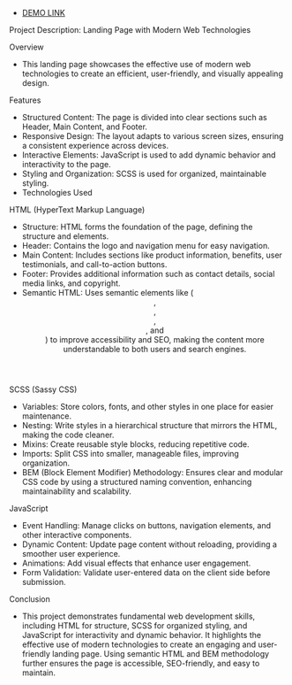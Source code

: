 - [DEMO LINK](https://Ihor-Prodan.github.io/landingPage-Vr/)

Project Description: Landing Page with Modern Web Technologies

Overview
  - This landing page showcases the effective use of modern web technologies to create an efficient, user-friendly, and visually appealing design.

Features
  - Structured Content: The page is divided into clear sections such as Header, Main Content, and Footer.
  - Responsive Design: The layout adapts to various screen sizes, ensuring a consistent experience across devices.
  - Interactive Elements: JavaScript is used to add dynamic behavior and interactivity to the page.
  - Styling and Organization: SCSS is used for organized, maintainable styling.
  - Technologies Used

HTML (HyperText Markup Language)
  - Structure: HTML forms the foundation of the page, defining the structure and elements.
  - Header: Contains the logo and navigation menu for easy navigation.
  - Main Content: Includes sections like product information, benefits, user testimonials, and call-to-action buttons.
  - Footer: Provides additional information such as contact details, social media links, and copyright.
  - Semantic HTML: Uses semantic elements like (<header>, <main>, <section>, <footer>, and <nav>) to improve accessibility and SEO, making the content more understandable to both users and search engines.
    
SCSS (Sassy CSS)
  - Variables: Store colors, fonts, and other styles in one place for easier maintenance.
  - Nesting: Write styles in a hierarchical structure that mirrors the HTML, making the code cleaner.
  - Mixins: Create reusable style blocks, reducing repetitive code.
  - Imports: Split CSS into smaller, manageable files, improving organization.
  - BEM (Block Element Modifier) Methodology: Ensures clear and modular CSS code by using a structured naming convention, enhancing maintainability and scalability.

JavaScript
  - Event Handling: Manage clicks on buttons, navigation elements, and other interactive components.
  - Dynamic Content: Update page content without reloading, providing a smoother user experience.
  - Animations: Add visual effects that enhance user engagement.
  - Form Validation: Validate user-entered data on the client side before submission.
  
Conclusion
  - This project demonstrates fundamental web development skills, including HTML for structure, SCSS for organized styling, and JavaScript for interactivity and dynamic behavior. It highlights the effective use of modern technologies to create an engaging and user-friendly landing page. Using semantic HTML and BEM methodology further ensures the page is accessible, SEO-friendly, and easy to maintain.
